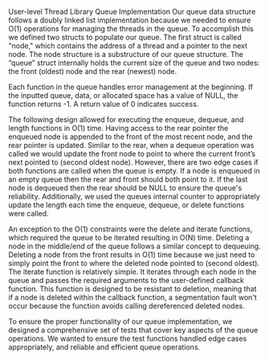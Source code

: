 ﻿User-level Thread Library
Queue Implementation
Our queue data structure follows a doubly linked list implementation because we needed to ensure O(1) operations for managing the threads in the queue. To accomplish this we defined two structs to populate our queue. The first struct is called "node," which contains the address of a thread and a pointer to the next node. The node structure is a substructure of our queue structure. The “queue” struct internally holds the current size of the queue and two nodes: the front (oldest) node and the rear (newest) node.


Each function in the queue handles error management at the beginning. If the inputted queue, data, or allocated space has a value of NULL, the function returns -1. A return value of 0 indicates success.


The following design allowed for executing the enqueue, dequeue, and length functions in O(1) time. Having access to the rear pointer the enqueued node is appended to the front of the most recent node, and the rear pointer is updated. Similar to the rear, when a dequeue operation was called we would update the front node to point to where the current front’s next pointed to (second oldest node). However, there are two edge cases if both functions are called when the queue is empty. If a node is enqueued in an empty queue then the rear and front should both point to it. If the last node is dequeued then the rear should be NULL to ensure the queue's reliability. Additionally, we used the queues internal counter to appropriately update the length each time the enqueue, dequeue, or delete functions were called.


An exception to the O(1) constraints were the delete and iterate functions, which required the queue to be iterated resulting in O(N) time. Deleting a node in the middle/end of the queue follows a similar concept to dequeuing. Deleting a node from the front results in O(1) time because we just need to simply point the front to where the deleted node pointed to (second oldest). The iterate function is relatively simple. It iterates through each node in the queue and passes the required arguments to the user-defined callback function. This function is designed to be resistant to deletion, meaning that if a node is deleted within the callback function, a segmentation fault won't occur because the function avoids calling dereferenced deleted nodes.


To ensure the proper functionality of our queue implementation, we designed a comprehensive set of tests that cover key aspects of the queue operations. We wanted to ensure the test functions handled edge cases appropriately, and reliable and efficient queue operations.